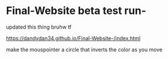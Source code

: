 # Final-Website beta test run- 

updated this thing bruhw tf


https://dandydan34.github.io/Final-Website-/index.html




make the mouspointer a circle that inverts the color as you move